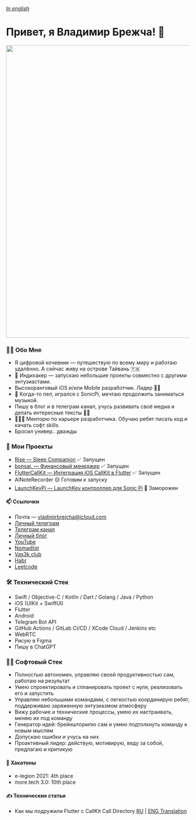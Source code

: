 *[In english](README.md)*

# Привет, я Владимир Брежча! 👋

<img width="600" height="800"
src="https://github.com/VladimirBrejcha/VladimirBrejcha/assets/44097057/3d884bee-1734-4763-a4c6-a8ea4c1f47ce">

### 🙋‍♂️ Обо Мне

- Я цифровой кочевник — путешествую по всему миру и работаю удалённо. А сейчас живу на острове Тайвань 🇹🇼
- 💎 Индихакер — запускаю небольшие проекты совместно с другими энтузиастами.
- Высокоранговый iOS и/или Mobile разработчик. Лидер 💪🏻
- 🎹 Когда-то пел, игрался с SonicPi, мечтаю продолжить заниматься музыкой.
- Пишу в блог и в телеграм канал, учусь развивать своё медиа и делать интересные тексты ✍🏻
- 👨🏻‍🏫 Менторю по карьере разработчика. Обучаю ребят писать код и качать софт skills.
- Бросил универ.. дважды

### 🚀 Мои Проекты

- [Rise — Sleep Companion](https://rise.vladimirbrejcha.com) ✅ Запущен
- [bonsai. — Финансовый менеджер](https://github.com/appbonsai) ✅ Запущен
- [FlutterCallKit — Интеграция iOS CallKit в Flutter](https://github.com/voximplant/flutter_callkit) ✅ Запущен
- AINoteRecorder 🟡 Готовим к запуску
- [LaunchKeyPi — LaunchKey контроллер для Sonic Pi](https://github.com/VladimirBrejcha/LaunchkeyPi) 🛑 Заморожен

#### 📫 Ссылочки

- Почта — vladimirbrejcha@icloud.com
- [Личный телеграм](https://t.me/vladimirbrejcha)
- [Телеграм канал](https://t.me/BrejchaBlog)
- [Личный блог](https://blog.vladimirbrejcha.com)
- [YouTube](https://www.youtube.com/channel/UCDJwCJh79cpUhHRS0hUDQQw)
- [Nomadlist](https://nomadlist.com/@vladimirbrejcha)
- [Vas3k club](https://vas3k.club/user/VladimirBrejcha/)
- [Habr](https://habr.com/ru/users/VladimirBrejcha/)
- [Leetcode](https://leetcode.com/VladimirBrejcha/)

### 🛠 Технический Стек

- Swift / Objective-C / Kotlin / Dart / Golang / Java / Python
- iOS (UIKit + SwiftUI)
- Flutter
- Android
- Telegram Bot API
- GitHub Actions / GitLab CI/CD / XCode Cloud / Jenkins etc
- WebRTC
- Рисую в Figma
- Пишу в ChatGPT

### 🧘🏻 Софтовый Стек

- Полностью автономен, управляю своей продуктивностью сам, работаю на результат
- Умею спроектировать и спланировать проект с нуля, реализовать его и запустить
- Управляю небольшими командами, с легкостью координирую ребят, поддерживаю заряженную энтузиазмом атмосферу
- Вижу рабочие и технические процессы, умею их настраивать, меняю их под команду
- Генератор идей: брейнштормлю сам и умею подтолкнуть команду к новым мыслям
- Допускаю ошибки и учусь на них
- Проактивный лидер: действую, мотивирую, веду за собой, предлагаю и критикую

#### 🤺 Хакатоны

- e-legion 2021: 4th place
- more.tech 3.0: 10th place

#### ✍️ Технические статьи
- Как мы подружили Flutter с CallKit Call Directory [RU](https://habr.com/ru/company/Voximplant/blog/553422/) | [ENG Translation](https://dev.to/imaximova/how-we-make-flutter-work-with-callkit-call-directory-5334)

